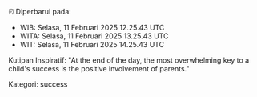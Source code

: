 ⏰ Diperbarui pada:
- WIB: Selasa, 11 Februari 2025 12.25.43 UTC
- WITA: Selasa, 11 Februari 2025 13.25.43 UTC
- WIT: Selasa, 11 Februari 2025 14.25.43 UTC

Kutipan Inspiratif:
"At the end of the day, the most overwhelming key to a child's success is the positive involvement of parents."


Kategori: success

